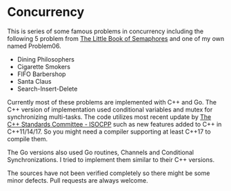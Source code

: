 # Concurrency
This is series of some famous problems in concurrency including the following 5 problem from [The Little Book of Semaphores][book_semaphores] and one of my own named Problem06.

* Dining Philosophers
* Cigarette Smokers
* FIFO Barbershop
* Santa Claus
* Search-Insert-Delete

Currently most of these problems are implemented with C++ and Go. The C++ version of implementation used conditional variables and mutex for synchronizing multi-tasks. The code utilizes most recent update by [The C++ Standards Committee - ISOCPP][ISOCPP] such as new features added to C++ in C++11/14/17. So you might need a compiler supporting at least C++17 to compile them.

The Go versions also used Go routines, Channels and Conditional Synchronizations. I tried to implement them similar to their C++ versions.

The sources have not been verified completely so there might be some minor defects. Pull requests are always welcome.


[book_semaphores]: greenteapress.com/semaphores/LittleBookOfSemaphores.pdf
[ISOCPP]: https://isocpp.org/std/the-standard
